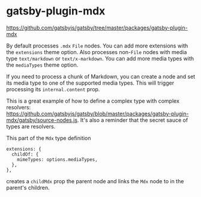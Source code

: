 # gatsby-plugin-mdx

https://github.com/gatsbyjs/gatsby/tree/master/packages/gatsby-plugin-mdx

By default processes `.mdx` `File` nodes. You can add more extensions with the
`extensions` theme option. Also processes non-`File` nodes with media type
`text/markdown` or `text/x-markdown`. You can add more media types with the
`mediaTypes` theme option.

If you need to process a chunk of Markdown, you can create a node and set its
media type to one of the supported media types. This will trigger processing its
`internal.content` prop.

This is a great example of how to define a complex type with complex resolvers:
https://github.com/gatsbyjs/gatsby/blob/master/packages/gatsby-plugin-mdx/gatsby/source-nodes.js.
It's also a reminder that the secret sauce of types are resolvers.

This part of the `Mdx` type definition

```
extensions: {
  childOf: {
    mimeTypes: options.mediaTypes,
  },
},
```

creates a `childMdx` prop the parent node and links the `Mdx` node to in the
parent's children.
